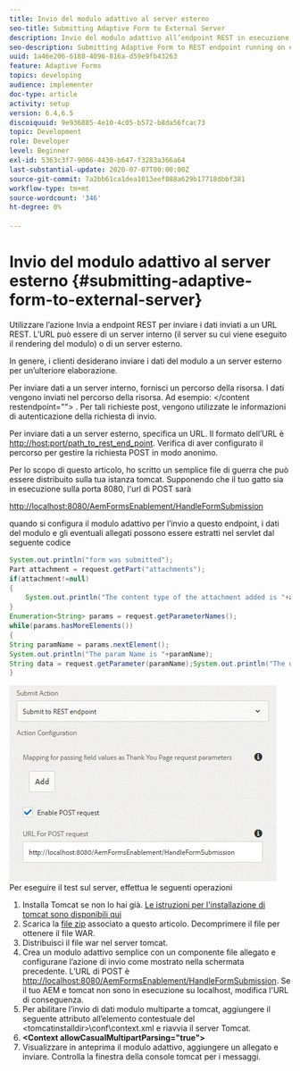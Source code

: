 ```yaml
---
title: Invio del modulo adattivo al server esterno
seo-title: Submitting Adaptive Form to External Server
description: Invio del modulo adattivo all’endpoint REST in esecuzione su server esterno
seo-description: Submitting Adaptive Form to REST endpoint running on external server
uuid: 1a46e206-6188-4096-816a-d59e9fb43263
feature: Adaptive Forms
topics: developing
audience: implementer
doc-type: article
activity: setup
version: 6.4,6.5
discoiquuid: 9e936885-4e10-4c05-b572-b8da56fcac73
topic: Development
role: Developer
level: Beginner
exl-id: 5363c3f7-9006-4430-b647-f3283a366a64
last-substantial-update: 2020-07-07T00:00:00Z
source-git-commit: 7a2bb61ca1dea1013eef088a629b17718dbbf381
workflow-type: tm+mt
source-wordcount: '346'
ht-degree: 0%

---
```


# Invio del modulo adattivo al server esterno {#submitting-adaptive-form-to-external-server}

Utilizzare l’azione Invia a endpoint REST per inviare i dati inviati a un URL REST. L’URL può essere di un server interno (il server su cui viene eseguito il rendering del modulo) o di un server esterno.

In genere, i clienti desiderano inviare i dati del modulo a un server esterno per un’ulteriore elaborazione.

Per inviare dati a un server interno, fornisci un percorso della risorsa. I dati vengono inviati nel percorso della risorsa. Ad esempio: &lt;/content restendpoint=&quot;&quot;> . Per tali richieste post, vengono utilizzate le informazioni di autenticazione della richiesta di invio.

Per inviare dati a un server esterno, specifica un URL. Il formato dell’URL è <http://host:port/path_to_rest_end_point>. Verifica di aver configurato il percorso per gestire la richiesta POST in modo anonimo.

Per lo scopo di questo articolo, ho scritto un semplice file di guerra che può essere distribuito sulla tua istanza tomcat. Supponendo che il tuo gatto sia in esecuzione sulla porta 8080, l&#39;url di POST sarà

<http://localhost:8080/AemFormsEnablement/HandleFormSubmission>

quando si configura il modulo adattivo per l’invio a questo endpoint, i dati del modulo e gli eventuali allegati possono essere estratti nel servlet dal seguente codice

```java
System.out.println("form was submitted");
Part attachment = request.getPart("attachments");
if(attachment!=null)
{
    System.out.println("The content type of the attachment added is "+attachment.getContentType());
}
Enumeration<String> params = request.getParameterNames();
while(params.hasMoreElements())
{
String paramName = params.nextElement();
System.out.println("The param Name is "+paramName);
String data = request.getParameter(paramName);System.out.println("The data  is "+data);
}
```

![modulo](assets/formsubmission.gif)
Per eseguire il test sul server, effettua le seguenti operazioni

1. Installa Tomcat se non lo hai già. [Le istruzioni per l&#39;installazione di tomcat sono disponibili qui](https://helpx.adobe.com/experience-manager/kt/forms/using/preparing-datasource-for-form-data-model-tutorial-use.html)
1. Scarica la [file zip](assets/aemformsenablement.zip) associato a questo articolo. Decomprimere il file per ottenere il file WAR.
1. Distribuisci il file war nel server tomcat.
1. Crea un modulo adattivo semplice con un componente file allegato e configurane l’azione di invio come mostrato nella schermata precedente. L’URL di POST è <http://localhost:8080/AemFormsEnablement/HandleFormSubmission>. Se il tuo AEM e tomcat non sono in esecuzione su localhost, modifica l&#39;URL di conseguenza.
1. Per abilitare l’invio di dati modulo multiparte a tomcat, aggiungere il seguente attributo all’elemento contestuale del &lt;tomcatinstalldir>\conf\context.xml e riavvia il server Tomcat.
1. **&lt;Context allowCasualMultipartParsing=&quot;true&quot;>**
1. Visualizzare in anteprima il modulo adattivo, aggiungere un allegato e inviare. Controlla la finestra della console tomcat per i messaggi.
